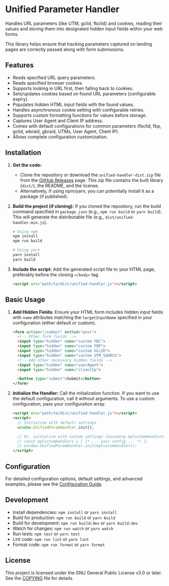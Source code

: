 # Unified Parameter Handler

Handles URL parameters (like UTM, gclid, fbclid) and cookies, reading their values and storing them into designated hidden input fields within your web forms.

This library helps ensure that tracking parameters captured on landing pages are correctly passed along with form submissions.

## Features

*   Reads specified URL query parameters.
*   Reads specified browser cookies.
*   Supports looking in URL first, then falling back to cookies.
*   Sets/updates cookies based on found URL parameters (configurable expiry).
*   Populates hidden HTML input fields with the found values.
*   Handles asynchronous cookie setting with configurable retries.
*   Supports custom formatting functions for values before storage.
*   Captures User Agent and Client IP address.
*   Comes with default configurations for common parameters (fbclid, fbp, gclid, wbraid, gbraid, UTMs, User Agent, Client IP).
*   Allows complete configuration customization.

## Installation

1.  **Get the code:**
    *   Clone the repository or download the `unified-handler-dist.zip` file from the [GitHub Releases](https://github.com/atomicagility/unified-param-handler/releases) page. This zip file contains the built library (`dist/`), the README, and the license.
    *   Alternatively, if using npm/yarn, you can potentially install it as a package (if published).

2.  **Build the project (if cloning):**
    If you cloned the repository, run the build command specified in `package.json` (e.g., `npm run build` or `yarn build`). This will generate the distributable file (e.g., `dist/unified-handler.min.js`).

    ```bash
    # Using npm
    npm install
    npm run build

    # Using yarn
    yarn install
    yarn build
    ```

2.  **Include the script:**
    Add the generated script file to your HTML page, preferably before the closing `</body>` tag.

    ```html
    <script src="path/to/dist/unified-handler.js"></script>
    ```

## Basic Usage

1.  **Add Hidden Fields:** Ensure your HTML form includes hidden input fields with `name` attributes matching the `targetInputName` specified in your configuration (either default or custom).

    ```html
    <form action="/submit" method="post">
      <!-- Other form fields -->
      <input type="hidden" name="custom FBC">
      <input type="hidden" name="custom FBP">
      <input type="hidden" name="custom GCLID">
      <input type="hidden" name="custom UTM_SOURCE">
      <!-- Add other necessary hidden fields -->
      <input type="hidden" name="userAgent"> 
      <input type="hidden" name="clientIp">

      <button type="submit">Submit</button>
    </form>
    ```

2.  **Initialize the Handler:** Call the initialization function. If you want to use the default configuration, call it without arguments. To use a custom configuration, pass your configuration array.

    ```html
    <script src="path/to/dist/unified-handler.js"></script>
    <script>
      // Initialize with default settings
      window.UnifiedParamHandler.init();

      // Or, initialize with custom settings (assuming myCustomHandlers is defined)
      // const myCustomHandlers = [ /* ... your config ... */ ];
      // window.UnifiedParamHandler.init(myCustomHandlers);
    </script>
    ```

## Configuration

For detailed configuration options, default settings, and advanced examples, please see the [Configuration Guide](./docs/CONFIGURATION.md).

## Development

*   Install dependencies: `npm install` or `yarn install`
*   Build for production: `npm run build` or `yarn build`
*   Build for development: `npm run build:dev` or `yarn build:dev`
*   Watch for changes: `npm run watch` or `yarn watch`
*   Run tests: `npm test` or `yarn test`
*   Lint code: `npm run lint` or `yarn lint`
*   Format code: `npm run format` or `yarn format`

## License

This project is licensed under the GNU General Public License v3.0 or later. See the [COPYING](./COPYING) file for details.
